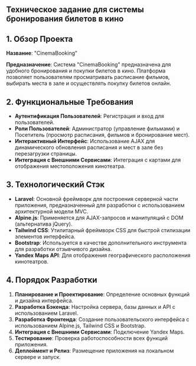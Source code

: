 ## Техническое задание для системы бронирования билетов в кино

## 1. Обзор Проекта
**Название**: "CinemaBooking"

**Предназначение**: Система "CinemaBooking" предназначена для удобного бронирования и покупки билетов в кино. Платформа позволяет пользователям просматривать расписание фильмов, выбирать места в зале и осуществлять покупку билетов онлайн.

## 2. Функциональные Требования
- **Аутентификация Пользователей**: Регистрация и вход для пользователей.
- **Роли Пользователей**: Администратор (управление фильмами) и Посетитель (просмотр расписания, фильмов и бронирование мест).
- **Интерактивный Интерфейс**: Использование AJAX для динамического обновления расписания и мест в зале без перезагрузки страницы.
- **Интеграция с Внешними Сервисами**: Интеграция с картами для отображения местоположения кинотеатра.

## 3. Технологический Стэк
- **Laravel**: Основной фреймворк для построения серверной части приложения, предназначенный для разработки с использованием архитектурной модели MVC.
- **Alpine.js**: Применяется для AJAX-запросов и манипуляций с DOM (альтернатива jQuery).
- **Tailwind CSS**: Утилитарный фреймворк CSS для быстрой стилизации элементов интерфейса.
- **Bootstrap**: Используется в качестве дополнительного инструмента для разработки отзывчивого дизайна.
- **Yandex Maps API**: Для отображения географического расположения кинотеатров.

## 4. Порядок Разработки
1. **Планирование и Проектирование**: Определение основных функций и дизайна интерфейса.
2. **Разработка Бэкенда**: Настройка сервера, базы данных и API с использованием Laravel.
3. **Разработка Фронтенда**: Создание пользовательского интерфейса с использованием Alpine.js, Tailwind CSS и Bootstrap.
4. **Интеграция с Внешними Сервисами**: Подключение Yandex Maps.
5. **Тестирование**: Проверка работоспособности всех функций приложения.
6. **Деплоймент и Релиз**: Размещение приложения на локальном сервере и запуск.
